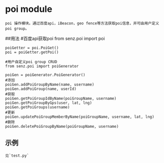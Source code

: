 # poi module

    poi 操作模块。通过百度api，iBeacon，geo fence等方法获取poi信息，并可由用户定义poi group。

##用法
    #百度api获取poi
    from senz.poi import poi

    poiGetter = poi.PoiGet()
    poi = poiGetter.getPoi()

    #用户自定义poi group CRUD
    from senz.poi import poiGenerator

    poiGen = poiGenerator.PoiGenerator()
    #添加
    poiGen.addPoiGroupByName(name, username)
    poiGen.addPoiGroup(name, userId)
    #获取
    poiGen.getPoiGroupIdByName(poiGroupName, username)
    poiGen.getPoiGroupByGps(user, lat, lng)
    poiGen.getPoiGroups(username)
    #更新
    poiGen.updatePoiGroupMemberByName(poiGroupName, username, lat, lng)
    #删除
    poiGen.deletePoiGroupByName(poiGroupName, username)


## 示例

    见`test.py`